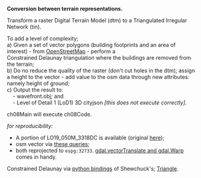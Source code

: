 **Conversion between terrain representations.**

Transform a raster Digital Terrain Model (dtm) to a Triangulated Irregular Network (tin).  

To add a level of complexity;  
    a) Given a set of vector polygons (building footprints and an area of interest) - from [OpenStreetMap](https://wiki.osmfoundation.org/wiki/Main_Page) - perform a  
       Constrained Delaunay triangulation where the buildings are removed from the terrain;  
    b) Do no reduce the quality of the raster (don't cut holes in the dtm); assign a height to the vector - add value to the osm data through new attributes: namely 
       height of ground;  
    c) Output the result to:  
&nbsp;&nbsp;&nbsp;&nbsp;- wavefront.obj; and  
&nbsp;&nbsp;&nbsp;&nbsp;- Level of Detail 1 (LoD1) 3D cityjson *[this does not execute correctly]*.
                      
 ch08Main will execute ch08Code. 
 
 *for reproducibility:*
 - A portion of LO19_050M_3318DC is available (original [here](http://www.ngi.gov.za/index.php/online-shop/what-is-itis-portal));
 - osm vector via [these queries](https://github.com/AdrianKriger/osm_LoD1_3Dbuildings/blob/main/osm_lod1_3dbuildingmodel_cput.ipynb);
 - both reprojected to `espg:32733`. [gdal.vectorTranslate and gdal.Warp](https://gdal.org/python/osgeo.gdal-module.html#VectorTranslateOptions) comes in handy.

Constrained Delaunay via [python bindings](https://rufat.be/triangle/) of Shewchuck's; [Triangle](http://www.cs.cmu.edu/~quake/triangle.html).

